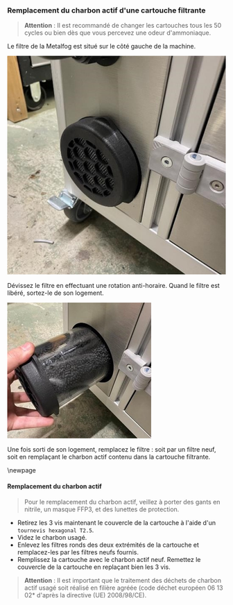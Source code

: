 ### Remplacement du charbon actif d'une cartouche filtrante

> **Attention** : Il est recommandé de changer les cartouches tous les 50 cycles ou bien dès que vous percevez une odeur d'ammoniaque. 

Le filtre de la Metalfog est situé sur le côté gauche de la machine.

![Localisation du filtre](filter_locate.jpg)

Dévissez le filtre en effectuant une rotation anti-horaire. Quand le filtre est libéré, sortez-le de son logement.

![Dévissage du filtre](unscrew_filter.jpg)

Une fois sorti de son logement, remplacez le filtre : soit par un filtre neuf, soit en remplaçant le charbon actif contenu dans la cartouche filtrante.

\newpage

#### Remplacement du charbon actif

> Pour le remplacement du charbon actif, veillez à porter des gants en nitrile, un masque FFP3, et des lunettes de protection.

- Retirez les 3 vis maintenant le couvercle de la cartouche à l'aide d'un  `tournevis hexagonal T2.5`.
- Videz le charbon usagé.
- Enlevez les filtres ronds des deux extrémités de la cartouche et remplacez-les par les filtres neufs fournis.
- Remplissez la cartouche avec le charbon actif neuf. Remettez le couvercle de la cartouche en replaçant bien les 3 vis.

>**Attention** : Il est important que le traitement des déchets de charbon actif usagé soit réalisé en filière agréée (code déchet européen 06 13 02* d'après la directive (UE) 2008/98/CE).